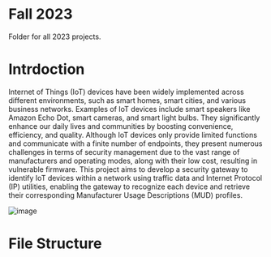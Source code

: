 # Fall 2023

Folder for all 2023 projects.

# Intrdoction
Internet of Things (IoT) devices have been widely implemented across different environments,
such as smart homes, smart cities, and various business networks. Examples of IoT devices include
smart speakers like Amazon Echo Dot, smart cameras, and smart light bulbs. They significantly
enhance our daily lives and communities by boosting convenience, efficiency, and quality.
Although IoT devices only provide limited functions and communicate with a finite number of
endpoints, they present numerous challenges in terms of security management due to the vast
range of manufacturers and operating modes, along with their low cost, resulting in vulnerable
firmware. This project aims to develop a security gateway to identify IoT devices within a network
using traffic data and Internet Protocol (IP) utilities, enabling the gateway to recognize each device
and retrieve their corresponding Manufacturer Usage Descriptions (MUD) profiles.

![image](https://github.com/irtlab/thingscope/assets/132225892/da887b72-563a-4678-87ad-31737187831c=100x100)
# File Structure
